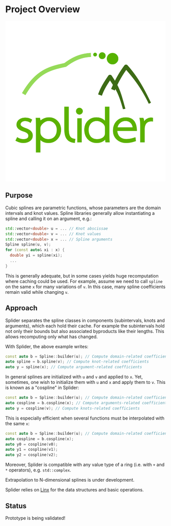 # Project Overview

![Splider logo](doc/diagrams/logo_square.svg)

## Purpose

Cubic splines are parametric functions, whose parameters are the domain intervals and knot values.
Spline libraries generally allow instantiating a spline and calling it on an argument, e.g.:

```cpp
std::vector<double> u = ... // Knot abscissae
std::vector<double> v = ... // Knot values
std::vector<double> x = ... // Spline arguments
Spline spline(u, v);
for (const auto& xi : x) {
  double yi = spline(xi);
  ...
}
```

This is generally adequate, but in some cases yields huge recomputation where caching could be used.
For example, assume we need to call `spline` on the same `x` for many variations of `v`.
In this case, many spline coefficients remain valid while changing `v`.

## Approach

Splider separates the spline classes in components (subintervals, knots and arguments), which each hold their cache.
For example the subintervals hold not only their bounds but also associated byproducts like their lengths.
This allows recomputing only what has changed.

With Splider, the above example writes:

```cpp
const auto b = Spline::builder(u); // Compute domain-related coefficients
auto spline = b.spline(v); // Compute knot-related coefficients
auto y = spline(x); // Compute argument-related coefficients
```

In general splines are initialized with `u` and `v` and applied to `x`.
Yet, sometimes, one wish to initialize them with `u` and `x` and apply them to `v`.
This is known as a "cospline" in Splider:

```cpp
const auto b = Spline::builder(u); // Compute domain-related coefficients
auto cospline = b.cospline(x); // Compute arguments-related coefficients
auto y = cospline(v); // Compute knots-related coefficients
```

This is especially efficient when several functions must be interpolated with the same `x`:

```cpp
const auto b = Spline::builder(u); // Compute domain-related coefficients
auto cospline = b.cospline(x);
auto y0 = cospline(v0);
auto y1 = cospline(v1);
auto y2 = cospline(v2);
```

Moreover, Splider is compatible with any value type of a ring (i.e. with `+` and `*` operators), e.g. `std::complex`.

Extrapolation to N-dimensional splines is under development.

Splider relies on [Linx](https://github.com/kabasset/Linx) for the data structures and basic operations.

## Status

Prototype is being validated!

